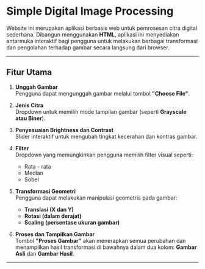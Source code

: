 # Simple Digital Image Processing

Website ini merupakan aplikasi berbasis web untuk pemrosesan citra digital sederhana. Dibangun menggunakan **HTML**, aplikasi ini menyediakan antarmuka interaktif bagi pengguna untuk melakukan berbagai transformasi dan pengolahan terhadap gambar secara langsung dari browser.

---

##  **Fitur Utama**
1. **Unggah Gambar**  
   Pengguna dapat mengunggah gambar melalui tombol **"Choose File"**.

2. **Jenis Citra**  
   Dropdown untuk memilih mode tampilan gambar (seperti **Grayscale atau Biner**).

3. **Penyesuaian Brightness dan Contrast**  
   Slider interaktif untuk mengubah tingkat kecerahan dan kontras gambar.

4. **Filter**  
   Dropdown yang memungkinkan pengguna memilih filter visual seperti:
   - Rata - rata
   - Median
   - Sobel

5. **Transformasi Geometri**  
   Pengguna dapat melakukan manipulasi geometris pada gambar:
   - **Translasi (X dan Y)**
   - **Rotasi (dalam derajat)**
   - **Scaling (persentase ukuran gambar)**

6. **Proses dan Tampilkan Gambar**  
   Tombol **"Proses Gambar"** akan menerapkan semua perubahan dan menampilkan hasil transformasi di bawahnya dalam dua kolom: **Gambar Asli** dan **Gambar Hasil**.

---
